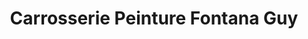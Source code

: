 ---
title: "Carrosserie Peinture Fontana Guy"
url: /fourneaux/carrosserie-peinture-fontana-guy/
shop: réparation de voitures
---